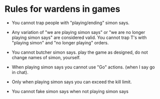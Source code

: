 # Rules for wardens in games

* You cannot trap people with "playing/ending" simon says.

* Any variation of "we are playing simon says" or "we are no longer playing simon says" are considered valid. You cannot trap T's with "playing simon" and "no longer playing" orders.

* You cannot butcher simon says. play the game as designed, do not change names of simon, yourself.

* When playing simon says you cannot use "Go" actions. (when I say go in chat).

* Only when playing simon says you can exceed the kill limit.

* You cannot fake simon says when not playing simon says